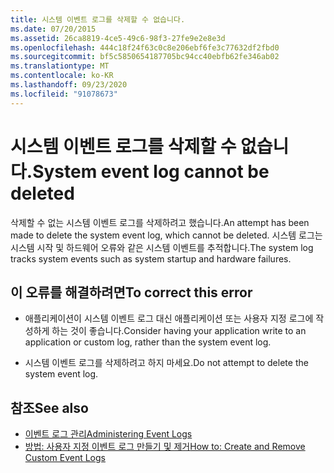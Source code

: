 ```yaml
---
title: 시스템 이벤트 로그를 삭제할 수 없습니다.
ms.date: 07/20/2015
ms.assetid: 26ca8819-4ce5-49c6-98f3-27fe9e2e8e3d
ms.openlocfilehash: 444c18f24f63c0c8e206ebf6fe3c77632df2fbd0
ms.sourcegitcommit: bf5c5850654187705bc94cc40ebfb62fe346ab02
ms.translationtype: MT
ms.contentlocale: ko-KR
ms.lasthandoff: 09/23/2020
ms.locfileid: "91078673"
---
```

# <a name="system-event-log-cannot-be-deleted"></a><span data-ttu-id="1780e-102">시스템 이벤트 로그를 삭제할 수 없습니다.</span><span class="sxs-lookup"><span data-stu-id="1780e-102">System event log cannot be deleted</span></span>

<span data-ttu-id="1780e-103">삭제할 수 없는 시스템 이벤트 로그를 삭제하려고 했습니다.</span><span class="sxs-lookup"><span data-stu-id="1780e-103">An attempt has been made to delete the system event log, which cannot be deleted.</span></span> <span data-ttu-id="1780e-104">시스템 로그는 시스템 시작 및 하드웨어 오류와 같은 시스템 이벤트를 추적합니다.</span><span class="sxs-lookup"><span data-stu-id="1780e-104">The system log tracks system events such as system startup and hardware failures.</span></span>  
  
## <a name="to-correct-this-error"></a><span data-ttu-id="1780e-105">이 오류를 해결하려면</span><span class="sxs-lookup"><span data-stu-id="1780e-105">To correct this error</span></span>  
  
- <span data-ttu-id="1780e-106">애플리케이션이 시스템 이벤트 로그 대신 애플리케이션 또는 사용자 지정 로그에 작성하게 하는 것이 좋습니다.</span><span class="sxs-lookup"><span data-stu-id="1780e-106">Consider having your application write to an application or custom log, rather than the system event log.</span></span>  
  
- <span data-ttu-id="1780e-107">시스템 이벤트 로그를 삭제하려고 하지 마세요.</span><span class="sxs-lookup"><span data-stu-id="1780e-107">Do not attempt to delete the system event log.</span></span>  
  
## <a name="see-also"></a><span data-ttu-id="1780e-108">참조</span><span class="sxs-lookup"><span data-stu-id="1780e-108">See also</span></span>

- <span data-ttu-id="1780e-109">[이벤트 로그 관리](/previous-versions/visualstudio/visual-studio-2008/4f69axw4(v=vs.90))</span><span class="sxs-lookup"><span data-stu-id="1780e-109">[Administering Event Logs](/previous-versions/visualstudio/visual-studio-2008/4f69axw4(v=vs.90))</span></span>
- <span data-ttu-id="1780e-110">[방법: 사용자 지정 이벤트 로그 만들기 및 제거](/previous-versions/visualstudio/visual-studio-2008/49dwckkz(v=vs.90))</span><span class="sxs-lookup"><span data-stu-id="1780e-110">[How to: Create and Remove Custom Event Logs](/previous-versions/visualstudio/visual-studio-2008/49dwckkz(v=vs.90))</span></span>
